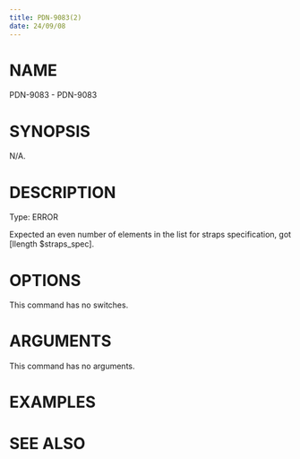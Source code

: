 ```yaml
---
title: PDN-9083(2)
date: 24/09/08
---
```


# NAME

PDN-9083 - PDN-9083

# SYNOPSIS

N/A.

# DESCRIPTION

Type: ERROR

Expected an even number of elements in the list for straps specification, got [llength $straps_spec].

# OPTIONS

This command has no switches.

# ARGUMENTS

This command has no arguments.

# EXAMPLES

# SEE ALSO
